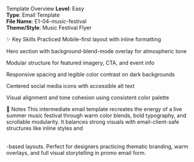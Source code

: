Template Overview
**Level**: Easy  
**Type**: Email Template  
**File Name**: E1-04-music-festival  
**Theme/Style**: Music Festival Flyer 

✨ Key Skills Practiced
Mobile-first layout with inline <table> formatting

Hero section with background-blend-mode overlay for atmospheric tone

Modular structure for featured imagery, CTA, and event info

Responsive spacing and legible color contrast on dark backgrounds

Centered social media icons with accessible alt text

Visual alignment and tone cohesion using consistent color palette

📝 Notes
This intermediate email template recreates the energy of a live summer music festival through warm color blends, bold typography, and scrollable modularity. It balances strong visuals with email-client-safe structures like inline styles and <table>-based layouts. Perfect for designers practicing thematic branding, warm overlays, and full visual storytelling in promo email form.